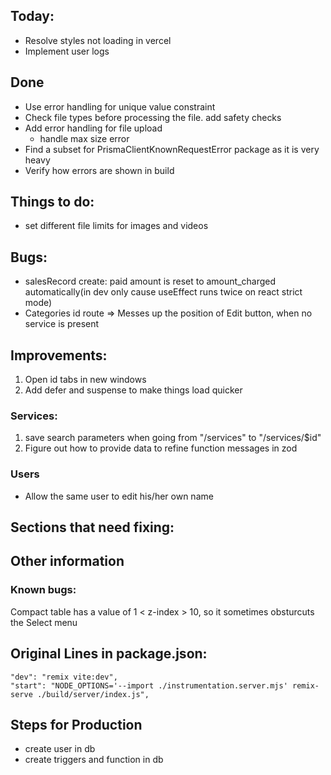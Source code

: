 ## Today:

- Resolve styles not loading in vercel
- Implement user logs



## Done

- Use error handling for unique value constraint
- Check file types before processing the file. add safety checks
- Add error handling for file upload
  - handle max size error
- Find a subset for PrismaClientKnownRequestError package as it is very heavy
- Verify how errors are shown in build

## Things to do:

- set different file limits for images and videos

## Bugs:

- salesRecord create: paid amount is reset to amount_charged automatically(in dev only cause useEffect runs twice on react strict mode)
- Categories id route => Messes up the position of Edit button, when no service is present
## Improvements:

1. Open id tabs in new windows
2. Add defer and suspense to make things load quicker
### Services:

1. save search parameters when going from "/services" to "/services/$id"
2. Figure out how to provide data to refine function messages in zod

### Users 
- Allow the same user to edit his/her own name

## Sections that need fixing:

## Other information

### Known bugs:

Compact table has a value of 1 < z-index > 10, so it sometimes obsturcuts the Select menu

## Original Lines in package.json:

    "dev": "remix vite:dev",
    "start": "NODE_OPTIONS='--import ./instrumentation.server.mjs' remix-serve ./build/server/index.js",

## Steps for Production

- create user in db
- create triggers and function in db
